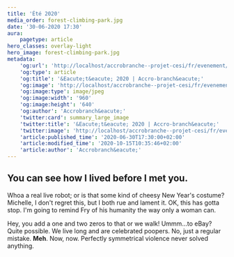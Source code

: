 ```yaml
---
title: 'Été 2020'
media_order: forest-climbing-park.jpg
date: '30-06-2020 17:30'
aura:
    pagetype: article
hero_classes: overlay-light
hero_image: forest-climbing-park.jpg
metadata:
    'og:url': 'http://localhost/accrobranche--projet-cesi/fr/evenement/ete-2020'
    'og:type': article
    'og:title': '&Eacute;t&eacute; 2020 | Accro-branch&eacute;'
    'og:image': 'http://localhost/accrobranche--projet-cesi/fr/evenement/ete-2020/forest-climbing-park.jpg'
    'og:image:type': image/jpeg
    'og:image:width': '960'
    'og:image:height': '640'
    'og:author': 'Accrobranch&eacute;'
    'twitter:card': summary_large_image
    'twitter:title': '&Eacute;t&eacute; 2020 | Accro-branch&eacute;'
    'twitter:image': 'http://localhost/accrobranche--projet-cesi/fr/evenement/ete-2020/forest-climbing-park.jpg'
    'article:published_time': '2020-06-30T17:30:00+02:00'
    'article:modified_time': '2020-10-15T10:35:46+02:00'
    'article:author': 'Accrobranch&eacute;'
---
```


## You can see how I lived before I met you.

Whoa a real live robot; or is that some kind of cheesy New Year's costume? Michelle, I don't regret this, but I both rue and lament it. OK, this has gotta stop. I'm going to remind Fry of his humanity the way only a woman can.

Hey, you add a one and two zeros to that or we walk! Ummm…to eBay? Quite possible. We live long and are celebrated poopers. No, just a regular mistake. **Meh**. Now, now. Perfectly symmetrical violence never solved anything.